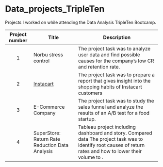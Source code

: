 # Data_projects_TripleTen
Projects I worked on while attending the Data Analysis TripleTen Bootcamp.


| Project number | Title | Description |
| :-----------: | ----------- |----------- |
| 1 | Norbu stress control| The project task was to analyze user data and find possible causes for the company’s low CR and retention rate. |
| 2 | [Instacart](https://github.com/zarina-perez/TripleTen_projects/tree/main/02-EDA_project) | The project task was to prepare a report that gives insight into the shopping habits of Instacart customers |
| 3 |E-Commerce Company | The project task was to study the sales funnel and analyze the results of an A/B test for a food startup. |
| 4 | SuperStore: Return Rate Reduction Data Analysis | Tableau project including dashboard and story. Compared data The project task was to identify root causes of return rates and how to lower their volume to . |
